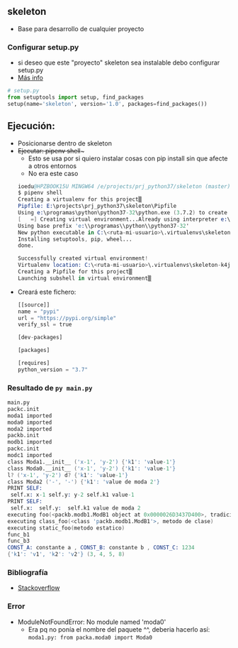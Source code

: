 ## skeleton
- Base para desarrollo de cualquier proyecto

### Configurar setup.py
- si deseo que este "proyecto" skeleton sea instalable debo configurar setup.py
- [Más info](https://github.com/eacevedof/prj_python37/blob/master/theframework/setup.py)
```py
# setup.py
from setuptools import setup, find_packages
setup(name='skeleton', version='1.0', packages=find_packages())
```

## Ejecución:
- Posicionarse dentro de skeleton
- ~~Ejecutar: pipenv shell~~~
  - Esto se usa por si quiero instalar cosas con pip install sin que afecte a otros entornos
  - No era este caso
  ```s
  ioedu@HPZBOOK15U MINGW64 /e/projects/prj_python37/skeleton (master)
  $ pipenv shell
  Creating a virtualenv for this project▒
  Pipfile: E:\projects\prj_python37\skeleton\Pipfile
  Using e:\programas\python\python37-32\python.exe (3.7.2) to create virtualenv▒
  [   =] Creating virtual environment...Already using interpreter e:\programas\python\python37-32\python.exe
  Using base prefix 'e:\\programas\\python\\python37-32'
  New python executable in C:\<ruta-mi-usuario>\.virtualenvs\skeleton-k4jCkxmh\Scripts\python.exe
  Installing setuptools, pip, wheel...
  done.

  Successfully created virtual environment!
  Virtualenv location: C:\<ruta-mi-usuario>\.virtualenvs\skeleton-k4jCkxmh
  Creating a Pipfile for this project▒
  Launching subshell in virtual environment▒
  ```
- Creará este fichero:
  ```py
  [[source]]
  name = "pypi"
  url = "https://pypi.org/simple"
  verify_ssl = true

  [dev-packages]

  [packages]

  [requires]
  python_version = "3.7"
  ```
### Resultado de `py main.py`
```s
main.py
packc.init
moda1 imported
moda0 imported
moda2 imported
packb.init
modb1 imported
packc.init
modc1 imported
class Moda1.__init__ ('x-1', 'y-2') {'k1': 'value-1'}
class Moda0.__init__ ('x-1', 'y-2') {'k1': 'value-1'}
l? ('x-1', 'y-2') d? {'k1': 'value-1'}
class Moda2 ('-', '-') {'k1': 'value de moda 2'}
PRINT SELF:
 self.x: x-1 self.y: y-2 self.k1 value-1
PRINT SELF:
 self.x:  self.y:  self.k1 value de moda 2
executing foo(<packb.modb1.ModB1 object at 0x0000026D3437D400>, tradicional)
executing class_foo(<class 'packb.modb1.ModB1'>, metodo de clase)
executing static_foo(metodo estatico)
func_b1
func_b3
CONST_A: constante a , CONST_B: constante b , CONST_C: 1234
{'k1': 'v1', 'k2': 'v2'} (3, 4, 5, 8)
```


### Bibliografía
- [Stackoverflow](https://stackoverflow.com/questions/6323860/sibling-package-imports/50193944#50193944)

### Error
- ModuleNotFoundError: No module named 'moda0'
  - Era pq no ponía el nombre del paquete ^^, deberia hacerlo así: `moda1.py: from packa.moda0 import Moda0`